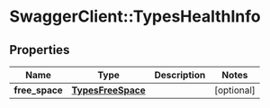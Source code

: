 # SwaggerClient::TypesHealthInfo

## Properties
Name | Type | Description | Notes
------------ | ------------- | ------------- | -------------
**free_space** | [**TypesFreeSpace**](TypesFreeSpace.md) |  | [optional] 

